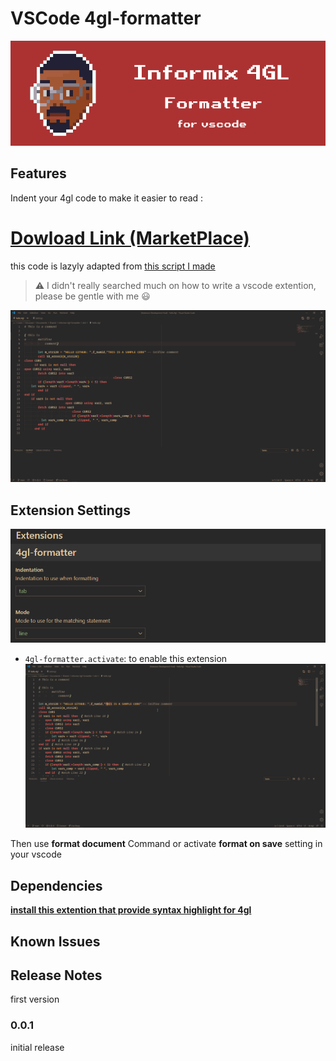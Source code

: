 # VSCode 4gl-formatter

![banner](https://github.com/Di-KaZ/vscode-4gl-formatter/blob/main/img/ifx-4gl-formatter.png)
## Features

Indent your 4gl code to make it easier to read :

# [Dowload Link (MarketPlace)](https://marketplace.visualstudio.com/items?itemName=GEETMOUSSED.4gl-formatter)
this code is lazyly adapted from [this script I made](https://github.com/Di-KaZ/informix-4gl-formatter)

> ⚠ I didn't really searched much on how to write a vscode extention, please be gentle with me 😃

![preview](https://github.com/Di-KaZ/vscode-4gl-formatter/blob/main/img/preview.gif)

## Extension Settings
![preview](https://github.com/Di-KaZ/vscode-4gl-formatter/blob/main/img/preview_settings.PNG)

* `4gl-formatter.activate`: to enable this extension
![preview](https://github.com/Di-KaZ/vscode-4gl-formatter/blob/main/img/How_to_enable.gif)

Then use **format document** Command or activate **format on save** setting in your vscode

## Dependencies

[**install this extention that provide syntax highlight for 4gl**](https://marketplace.visualstudio.com/items?itemName=eurrutia.ifx-4gl)

## Known Issues


## Release Notes

first version
### 0.0.1

initial release
